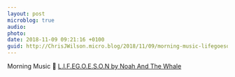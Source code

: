 ```yaml
---
layout: post
microblog: true
audio: 
photo: 
date: 2018-11-09 09:21:16 +0100
guid: http://ChrisJWilson.micro.blog/2018/11/09/morning-music-lifegoeson.html
---
```

Morning Music 🎵 [L.I.F.EG.O.E.S.O.N by Noah And The Whale](https://song.link/s/6DDoFN7yNQmL2YXojqAk8S)
